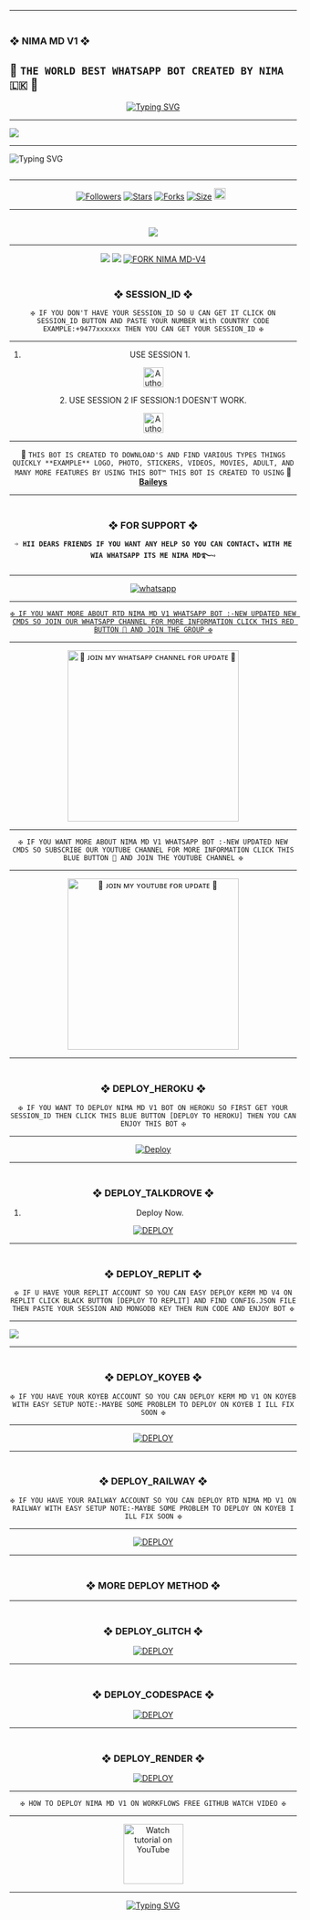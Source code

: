 ---------

### <br>  ❖ NIMA MD V1 ❖
🔰 **`THE WORLD BEST WHATSAPP BOT CREATED BY NIMA🇱🇰`** 🔰
----------

</p> <p align="center">
<a href="https://git.io/typing-svg"><img src="https://readme-typing-svg.demolab.com?font=Rubik+Dirt&size=65&pause=1000&color=F92C43F&background=FF20A500&center=true&vCenter=true&width=1000&height=150&lines=NIMA-MD 1V;DIPLOY+-+YOU+-+POWERED BY;LOKU NIMAH;VOICE BY;ASHI THANKS;EDITAR BY;DILLA THANKS" alt="Typing SVG" /></a>

----------

<a><img src='https://files.catbox.moe/8r95u5.jpg'/></a>

-------

<img src="https://readme-typing-svg.demolab.com?font=Jersey+20+Charted&size=30&pause=1000&color=F71515&width=435&lines=BOT+100%25+WORKING+POWERED+BY+NIMA" alt="Typing SVG" /></a>   

 <p align="center">
  <a href="#"><img src="http://readme-typing-svg.herokuapp.com?color=00008B&center=true&vCenter=true&multiline=false&lines=`NIMA+-+MD+-+V1+WHATSAPP+BOT`" alt="">

<br>

--------

<p align="center">
<a href="https://github.com/Kgtech-cmr/"><img title="Followers" src="https://img.shields.io/github/followers/Kgtech-cmr?color=blue&style=flat-square"></a>
<a href="https://github.com/Kgtech-cmr/KERM-MD-V4/stargazers/"><img title="Stars" src="https://img.shields.io/github/stars/Kgtech-cmr/KERM-MD-V1?color=blue&style=flat-square"></a>
<a href="https://github.com/Kgtech-cmr/KERM-MD-V4/network/members"><img title="Forks" src="https://img.shields.io/github/forks/Kgtech-cmr/KERM-MD-V1?color=blue&style=flat-square"></a>
<a href="https://github.com/Kgtech-cmr/KERM-MD-V4/"><img title="Size" src="https://img.shields.io/github/repo-size/Kgtech-cmr/KERM-MD-V1?style=flat-square&color=blue"></a>
<a href="https://github.com/Kgtech-cmr/KERM-MD-V4/graphs/commit-activity"><img height="20" src="https://img.shields.io/badge/Maintained%3F-yes-green.svg"></a>&nbsp;&nbsp;
</p>
<p align='center'>
</p>

-----------
<div align="center"><br> <img src="https://profile-counter.glitch.me/KERM-MD-V1/count.svg" <a href="https://git.io/typing-svg">


------------

<a><img src='https://i.imgur.com/LyHic3i.gif'/></a>
<a><img src='https://i.imgur.com/LyHic3i.gif'/></a>
[![FORK NIMA MD-V4](https://img.shields.io/badge/FORK%20-NIMA%20MD%20V1-white)](https://github.com/Lokunima2001/LOKU-NIMA-MD-GIT/fork)

### <br>    ❖ SESSION_ID ❖


`✠ IF YOU DON'T HAVE YOUR SESSION_ID SO U CAN GET IT CLICK ON SESSION_ID BUTTON AND PASTE YOUR NUMBER With COUNTRY CODE EXAMPLE:+9477xxxxxx THEN YOU CAN GET YOUR SESSION_ID ✠`

----------
1. USE SESSION 1.
<p align="center">
<a href="https://ali-md-web-qr-pair-z8r2.onrender.com/pair"><img height= "35" title="Author" src="https://img.shields.io/badge/GET SESSION ID:1-black?style=for-the-badge&logo=render"></a>
<p/>
2. USE SESSION 2 IF SESSION:1 DOESN'T WORK.
<p align="center">
<a href="https://ali-md-web-qr-pair-z8r2.onrender.com/pair"><img height= "35" title="Author" src="https://img.shields.io/badge/GET SESSION ID:2-black?style=for-the-badge&logo=render"></a>
<p/>

---------------

🥂 `THIS BOT IS CREATED TO DOWNLOAD'S AND FIND VARIOUS TYPES THINGS QUICKLY **EXAMPLE** LOGO, PHOTO, STICKERS, VIDEOS, MOVIES, ADULT, AND MANY MORE FEATURES BY USING THIS BOT™ THIS BOT IS CREATED TO USING` 🥂 **[Baileys](https://github.com/WhiskeySockets/Baileys)**

------------------

### <br> ❖ FOR SUPPORT ❖

**`➩ HII DEARS FRIENDS IF YOU WANT ANY HELP SO YOU CAN CONTACT↘︎ WITH ME WIA WHATSAPP ITS ME NIMA MD࿐➺`**

-------

<p align="center">
  <a href="https://wa.me/94769091078?text=*@_Hi_NIMAH_BOT_DPLOY_ME_🚀🤖*" target="_blank">
    <img alt="whatsapp" src="https://img.shields.io/badge/ Whatsapp -25D366?style=for-the-badge&logo=whatsapp&logoColor=white" />

-----------    

`✠ IF YOU WANT MORE ABOUT RTD NIMA MD V1 WHATSAPP BOT :-NEW UPDATED NEW CMDS SO JOIN OUR WHATSAPP CHANNEL FOR MORE INFORMATION CLICK THIS RED BUTTON 🔳 AND JOIN THE GROUP ✠`

---------

<a href="https://whatsapp.com/channel/0029VazajdIIt5rrYdTBSc0P"><img src="https://img.shields.io/badge/%F0%9F%8E%89%20ᴊᴏɪɴ%20ᴏᴜʀ%20ᴡʜᴀᴛsᴀᴘᴘ%20ᴄʜᴀɴɴᴇʟ-red" alt="🔰 ᴊᴏɪɴ ᴍʏ ᴡʜᴀᴛsᴀᴘᴘ ᴄʜᴀɴɴᴇʟ ғᴏʀ ᴜᴘᴅᴀᴛᴇ 🔰" width="300"></a>

-----------

`✠ IF YOU WANT MORE ABOUT NIMA MD V1 WHATSAPP BOT :-NEW UPDATED NEW CMDS SO SUBSCRIBE OUR YOUTUBE CHANNEL FOR MORE INFORMATION CLICK THIS BLUE BUTTON 🔳 AND JOIN THE YOUTUBE CHANNEL ✠`

----------

<a href="https://m.youtube.com/@RTD_FAMILY"><img src="https://img.shields.io/badge/%F0%9F%8E%89%20ᴊᴏɪɴ%20ᴏᴜʀ%20ʏᴏᴜᴛᴜʙᴇ%20ᴄʜᴀɴɴᴇʟ-blue" alt="🔰 ᴊᴏɪɴ ᴍʏ ʏᴏᴜᴛᴜʙᴇ ғᴏʀ ᴜᴘᴅᴀᴛᴇ 🔰" width="300"></a>

--------------
 
### <br>   ❖ DEPLOY_HEROKU ❖

`✠ IF YOU WANT TO DEPLOY NIMA MD V1 BOT ON HEROKU SO FIRST GET YOUR SESSION_ID THEN CLICK THIS BLUE BUTTON [DEPLOY TO HEROKU] THEN YOU CAN ENJOY THIS BOT ✠`

------------
 
[![Deploy](https://www.herokucdn.com/deploy/button.svg)](https://dashboard.heroku.com/new-app?template=https://github.com/Lokunima2001/LOKU-NIMA-MD-GIT)

----------

### <br>    ❖ DEPLOY_TALKDROVE ❖

  1. Deploy Now. 

<a href='https://host.talkdrove.com/dashboard/select-bot/prepare-deployment?botId=51' target="_blank"><img alt='DEPLOY' src='https://img.shields.io/badge/DEPLOY-NOW-h?color=navy&style=for-the-badge&logo=visualstudiocode'/></a></p>

----------

### <br>    ❖ DEPLOY_REPLIT ❖

`✠ IF U HAVE YOUR REPLIT ACCOUNT SO YOU CAN EASY DEPLOY KERM MD V4 ON REPLIT CLICK BLACK BUTTON [DEPLOY TO REPLIT] AND FIND CONFIG.JSON FILE THEN PASTE YOUR SESSION AND MONGODB KEY THEN RUN CODE AND ENJOY BOT ✠`

-------------

<p align="left"><a href="https://repl.it/github/Kgtech-cmr/KERM-MD-V1"> <img src='https://img.shields.io/badge/-REPLIT-orange?style=for-the-badge&logo=replit&logoColor=white'/></a>

--------------

### <br>   ❖ DEPLOY_KOYEB ❖

`✠ IF YOU HAVE YOUR KOYEB ACCOUNT SO YOU CAN DEPLOY KERM MD V1 ON KOYEB WITH EASY SETUP NOTE:-MAYBE SOME PROBLEM TO DEPLOY ON KOYEB I ILL FIX SOON ✠`

---------

<a href='https://app.koyeb.com/auth/signin' target="_blank"><img alt='DEPLOY' src='https://img.shields.io/badge/-KOYEB-blue?style=for-the-badge&logo=koyeb&logoColor=white'/></a>

------------

### <br>  ❖ DEPLOY_RAILWAY ❖

`✠ IF YOU HAVE YOUR RAILWAY ACCOUNT SO YOU CAN DEPLOY RTD NIMA MD V1 ON RAILWAY WITH EASY SETUP NOTE:-MAYBE SOME PROBLEM TO DEPLOY ON KOYEB I ILL FIX SOON ✠`

--------

<a href='https://railway.app/new' target="_blank"><img alt='DEPLOY' src='https://img.shields.io/badge/RAILWAY-h?color=black&style=for-the-badge&logo=railway'/></a></p>

---------------

### <br> ❖ MORE DEPLOY METHOD ❖

--------
### <br>   ❖ DEPLOY_GLITCH ❖

<a href='https://glitch.com/signup' target="_blank"><img alt='DEPLOY' src='https://img.shields.io/badge/GLITCH-h?color=pink&style=for-the-badge&logo=glitch'/></a></p>

--------

### <br>   ❖ DEPLOY_CODESPACE ❖

<a href='https://github.com/codespaces/new' target="_blank"><img alt='DEPLOY' src='https://img.shields.io/badge/CODESPACE-h?color=navy&style=for-the-badge&logo=visualstudiocode'/></a></p>

--------

### <br>   ❖ DEPLOY_RENDER ❖

<a href='https://dashboard.render.com' target="_blank"><img alt='DEPLOY' src='https://img.shields.io/badge/RENDER-h?color=maroon&style=for-the-badge&logo=render'/></a></p>

-----------
`✠ HOW TO DEPLOY NIMA MD V1 ON WORKFLOWS FREE GITHUB WATCH VIDEO ✠`

-------------

<p align="center">
   <a href="https://youtu.be/RhSiiBnhz8U?si=ief1wJ1_Afg-gB4x"><img src="https://i.ibb.co/71mYRh4/116-1161192-podcast-subscribe-listen-button-youtube-sign-hd-png.png" alt="Watch tutorial on YouTube" border="0"  width="105">
    </a>
</p>

-------------

<a href="https://git.io/typing-svg"><img src="https://readme-typing-svg.demolab.com?font=EB+Garamond&weight=800&size=28&duration=4000&pause=1000&random=false&width=435&lines=+•☤MY+NIMA+MD-+V1+DIPLOY+THANKS☤" alt="Typing SVG" /></a>

